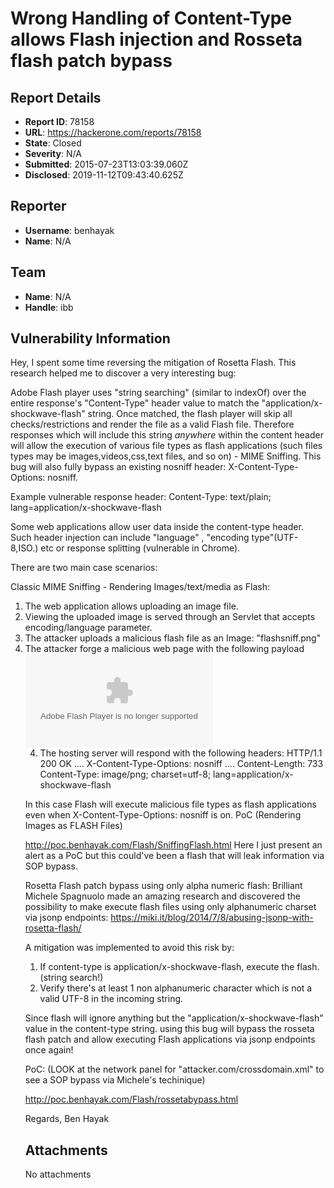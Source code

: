 # Wrong Handling of Content-Type allows Flash injection and Rosseta flash patch bypass

## Report Details
- **Report ID**: 78158
- **URL**: https://hackerone.com/reports/78158
- **State**: Closed
- **Severity**: N/A
- **Submitted**: 2015-07-23T13:03:39.060Z
- **Disclosed**: 2019-11-12T09:43:40.625Z

## Reporter
- **Username**: benhayak
- **Name**: N/A

## Team
- **Name**: N/A
- **Handle**: ibb

## Vulnerability Information
Hey, 
I spent some time reversing the mitigation of Rosetta Flash. This research helped me to discover a very interesting bug:

Adobe Flash player uses "string searching" (similar to indexOf) over the entire response's "Content-Type" header value to match the "application/x-shockwave-flash" string. Once matched, the flash player will skip all checks/restrictions and render the file as a valid Flash file. Therefore responses which will include this string *anywhere* within the content header will allow the execution of various file types as flash applications (such files types may be images,videos,css,text files, and so on) - MIME Sniffing. This bug will also fully bypass an existing nosniff header: X-Content-Type-Options: nosniff. 

Example vulnerable response header:
Content-Type: text/plain; lang=application/x-shockwave-flash

Some web applications allow user data inside the content-type header. Such header injection can include "language" , "encoding type"(UTF-8,ISO.) etc or response splitting (vulnerable in Chrome).


There are two main case scenarios: 

Classic MIME Sniffing - Rendering Images/text/media as Flash:
1. The web application allows uploading an image file.
2. Viewing the uploaded image is served through an Servlet that accepts encoding/language parameter.
3. The attacker uploads a malicious flash file as an Image: "flashsniff.png"
4. The attacker forge a malicious web page with the following payload
<object type="application/x-shockwave-flash"
data="http://vulnerable-site.com/RenderImageServlet.php?imgId=1234&lang=application/x-shockwave-flash">
<param name="AllowScriptAccess" value="always">
</object>

4. The hosting server will respond with the following headers:
HTTP/1.1 200 OK
....
X-Content-Type-Options: nosniff
....
Content-Length: 733
Content-Type: image/png; charset=utf-8; lang=application/x-shockwave-flash

In this case Flash will execute malicious file types as flash applications even when X-Content-Type-Options: nosniff is on.
PoC (Rendering Images as FLASH Files) 

http://poc.benhayak.com/Flash/SniffingFlash.html
Here I just present an alert as a PoC but this could've been a flash that will leak information via SOP bypass.


Rosetta Flash patch bypass using only alpha numeric flash:
Brilliant Michele Spagnuolo made an amazing research and discovered the possibility to make execute flash files using only alphanumeric charset via jsonp endpoints: https://miki.it/blog/2014/7/8/abusing-jsonp-with-rosetta-flash/

A mitigation was implemented to avoid this risk by:
1. If content-type is application/x-shockwave-flash, execute the flash. (string search!)
2. Verify there's at least 1 non alphanumeric character which is not a valid UTF-8 in the incoming string.

Since flash will ignore anything but the "application/x-shockwave-flash" value in the content-type string. using this bug will bypass the rosseta flash patch and allow executing Flash applications via jsonp endpoints once again!

PoC: (LOOK at the network panel for "attacker.com/crossdomain.xml" to see a SOP bypass via Michele's techinique)

 http://poc.benhayak.com/Flash/rossetabypass.html


Regards,
Ben Hayak


## Attachments
No attachments
